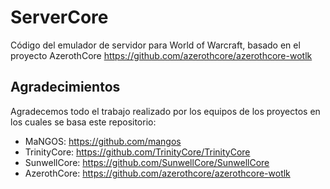 # ServerCore

Código del emulador de servidor para World of Warcraft, basado en el proyecto AzerothCore https://github.com/azerothcore/azerothcore-wotlk


## Agradecimientos

Agradecemos todo el trabajo realizado por los equipos de los proyectos en los cuales se basa este repositorio:

- MaNGOS: https://github.com/mangos
- TrinityCore: https://github.com/TrinityCore/TrinityCore
- SunwellCore: https://github.com/SunwellCore/SunwellCore
- AzerothCore: https://github.com/azerothcore/azerothcore-wotlk